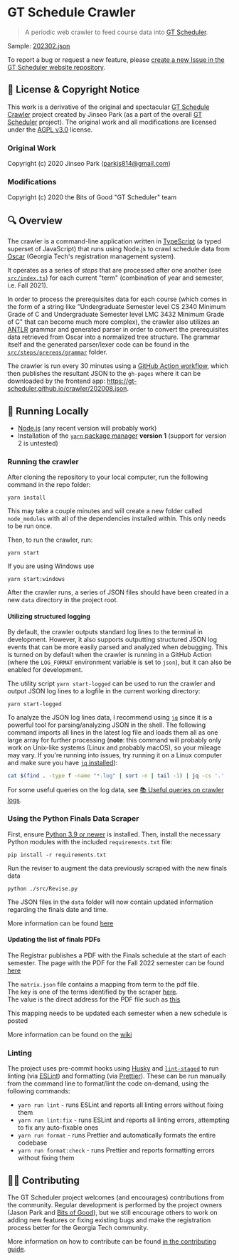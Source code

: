 # GT Schedule Crawler

> A periodic web crawler to feed course data into [GT Scheduler](https://bitsofgood.org/scheduler).

Sample: [202302.json](https://gt-scheduler.github.io/crawler-v2/202302.json)

To report a bug or request a new feature, please [create a new Issue in the GT Scheduler website repository](https://github.com/gt-scheduler/website/issues/new/choose).

## 📃 License & Copyright Notice

This work is a derivative of the original and spectacular [GT Schedule Crawler](https://github.com/64json/gt-schedule-crawler) project created by Jinseo Park (as a part of the overall [GT Scheduler](https://github.com/64json/gt-scheduler) project). The original work and all modifications are licensed under the [AGPL v3.0](https://github.com/64json/gt-scheduler/blob/master/LICENSE) license.

### Original Work

Copyright (c) 2020 Jinseo Park (parkjs814@gmail.com)

### Modifications

Copyright (c) 2020 the Bits of Good "GT Scheduler" team

## 🔍 Overview

The crawler is a command-line application written in [TypeScript](https://www.typescriptlang.org/) (a typed superset of JavaScript) that runs using Node.js to crawl schedule data from [Oscar](https://oscar.gatech.edu/) (Georgia Tech's registration management system).

It operates as a series of _steps_ that are processed after one another (see [`src/index.ts`](/src/index.ts)) for each current "term" (combination of year and semester, i.e. Fall 2021).

In order to process the prerequisites data for each course (which comes in the form of a string like "Undergraduate Semester level CS 2340 Minimum Grade of C and Undergraduate Semester level LMC 3432 Minimum Grade of C" that can become much more complex), the crawler also utilizes an [ANTLR](https://www.antlr.org/) grammar and generated parser in order to convert the prerequisites data retrieved from Oscar into a normalized tree structure. The grammar itself and the generated parser/lexer code can be found in the [`src/steps/prereqs/grammar`](/src/steps/prereqs/grammar) folder.

The crawler is run every 30 minutes using a [GitHub Action workflow](/.github/workflows/crawling.yml), which then publishes the resultant JSON to the `gh-pages` where it can be downloaded by the frontend app: https://gt-scheduler.github.io/crawler/202008.json.

## 🚀 Running Locally

- [Node.js](https://nodejs.org/en/) (any recent version will probably work)
- Installation of the [`yarn` package manager](https://classic.yarnpkg.com/en/docs/install/) **version 1** (support for version 2 is untested)

### Running the crawler

After cloning the repository to your local computer, run the following command in the repo folder:

```
yarn install
```

This may take a couple minutes and will create a new folder called `node_modules` with all of the dependencies installed within. This only needs to be run once.

Then, to run the crawler, run:

```
yarn start
```

If you are using Windows use 
```
yarn start:windows
```

After the crawler runs, a series of JSON files should have been created in a new `data` directory in the project root.

#### Utilizing structured logging

By default, the crawler outputs standard log lines to the terminal in development. However, it also supports outputting structured JSON log events that can be more easily parsed and analyzed when debugging. This is turned on by default when the crawler is running in a GitHub Action (where the `LOG_FORMAT` environment variable is set to `json`), but it can also be enabled for development.

The utility script `yarn start-logged` can be used to run the crawler and output JSON log lines to a logfile in the current working directory:

```
yarn start-logged
```

To analyze the JSON log lines data, I recommend using [`jq`](https://stedolan.github.io/jq/) since it is a powerful tool for parsing/analyzing JSON in the shell. The following command imports all lines in the latest log file and loads them all as one large array for further processing (**note**: this command will probably only work on Unix-like systems (Linux and probably macOS), so your mileage may vary. If you're running into issues, try running it on a Linux computer and make sure you have [`jq` installed](https://stedolan.github.io/jq/)):

```sh
cat $(find . -type f -name "*.log" | sort -n | tail -1) | jq -cs '.'
```

For some useful queries on the log data, see [📚 Useful queries on crawler logs](https://github.com/gt-scheduler/crawler/wiki/%F0%9F%93%9A-Useful-queries-on-crawler-logs).

### Using the Python Finals Data Scraper

First, ensure [Python 3.9 or newer](https://www.python.org/downloads/) is installed. Then, install the necessary Python modules with the included `requirements.txt` file:

```
pip install -r requirements.txt
```

Run the reviser to augment the data previously scraped with the new finals data

```
python ./src/Revise.py
```

The JSON files in the `data` folder will now contain updated information regarding the finals date and time.

More information can be found [here](https://github.com/gt-scheduler/crawler/wiki/Finals-Scraping#process)

#### Updating the list of finals PDFs

The Registrar publishes a PDF with the Finals schedule at the start of each semester.
The page with the PDF for the Fall 2022 semester can be found [here](https://registrar.gatech.edu/info/final-exam-matrix-fall-2022)

The `matrix.json` file contains a mapping from term to the pdf file.
<br>The key is one of the terms identified by the scraper [here](https://gt-scheduler.github.io/crawler-v2/index.json).
<br>The value is the direct address for the PDF file such as [this](https://registrar.gatech.edu/files/202208%20Final%20Exam%20Matrix.pdf)

This mapping needs to be updated each semester when a new schedule is posted

More information can be found on the [wiki](https://github.com/gt-scheduler/crawler/wiki/Finals-Scraping)

### Linting

The project uses pre-commit hooks using [Husky](https://typicode.github.io/husky/#/) and [`lint-staged`](https://www.npmjs.com/package/lint-staged) to run linting (via [ESLint](https://eslint.org/)) and formatting (via [Prettier](https://prettier.io/)). These can be run manually from the command line to format/lint the code on-demand, using the following commands:

- `yarn run lint` - runs ESLint and reports all linting errors without fixing them
- `yarn run lint:fix` - runs ESLint and reports all linting errors, attempting to fix any auto-fixable ones
- `yarn run format` - runs Prettier and automatically formats the entire codebase
- `yarn run format:check` - runs Prettier and reports formatting errors without fixing them

## 👩‍💻 Contributing

The GT Scheduler project welcomes (and encourages) contributions from the community. Regular development is performed by the project owners (Jason Park and [Bits of Good](https://bitsofgood.org/)), but we still encourage others to work on adding new features or fixing existing bugs and make the registration process better for the Georgia Tech community.

More information on how to contribute can be found [in the contributing guide](/CONTRIBUTING.md).
